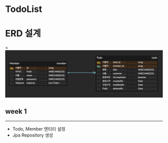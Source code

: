 # TodoList 

# ERD 설계 

<<img src="./ERD.png">

## week 1

---

- Todo, Member 엔티티 설정
- Jpa Repository 생성

